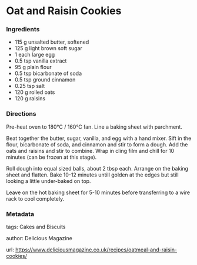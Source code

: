 # Oat and Raisin Cookies

### Ingredients

 * 115 g unsalted butter, softened
 * 125 g light brown soft sugar
 * 1 each large egg
 * 0.5 tsp vanilla extract
 * 95 g plain flour
 * 0.5 tsp bicarbonate of soda
 * 0.5 tsp ground cinnamon
 * 0.25 tsp salt
 * 120 g rolled oats
 * 120 g raisins

### Directions

Pre-heat oven to 180℃ / 160℃ fan. Line a baking sheet with parchment.

Beat together the butter, sugar, vanilla, and egg with a hand mixer. Sift in the flour, bicarbonate of soda, and cinnamon and stir to form a dough. Add the oats and raisins and stir to combine. Wrap in cling film and chill for 10 minutes (can be frozen at this stage).

Roll dough into equal sized balls, about 2 tbsp each. Arrange on the baking sheet and flatten. Bake 10-12 minutes untill golden at the edges but still looking a little under-baked on top.

Leave on the hot baking sheet for 5-10 minutes before transferring to a wire rack to cool completely.


### Metadata

tags: Cakes and Biscuits

author: Delicious Magazine

url: https://www.deliciousmagazine.co.uk/recipes/oatmeal-and-raisin-cookies/
